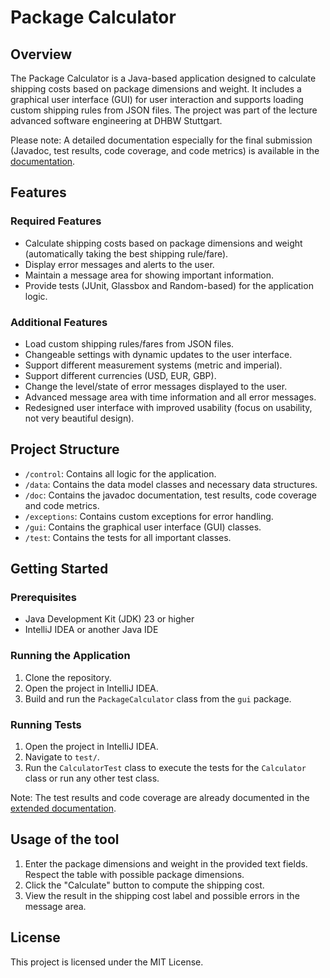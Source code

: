 # Package Calculator

## Overview
The Package Calculator is a Java-based application designed to calculate shipping costs based on package dimensions and weight. 
It includes a graphical user interface (GUI) for user interaction and supports loading custom shipping rules from JSON files.
The project was part of the lecture advanced software engineering at DHBW Stuttgart.

Please note: A detailed documentation especially for the final submission (Javadoc, test results, code coverage, and code metrics) is 
available in the [documentation](documentation.md).

## Features

### Required Features
- Calculate shipping costs based on package dimensions and weight (automatically taking the best shipping rule/fare).
- Display error messages and alerts to the user.
- Maintain a message area for showing important information.
- Provide tests (JUnit, Glassbox and Random-based) for the application logic.

### Additional Features
- Load custom shipping rules/fares from JSON files.
- Changeable settings with dynamic updates to the user interface.
- Support different measurement systems (metric and imperial).
- Support different currencies (USD, EUR, GBP).
- Change the level/state of error messages displayed to the user.
- Advanced message area with time information and all error messages.
- Redesigned user interface with improved usability (focus on usability, not very beautiful design).


## Project Structure

- `/control`: Contains all logic for the application.
- `/data`: Contains the data model classes and necessary data structures.
- `/doc`: Contains the javadoc documentation, test results, code coverage and code metrics.
- `/exceptions`: Contains custom exceptions for error handling.
- `/gui`: Contains the graphical user interface (GUI) classes.
- `/test`: Contains the tests for all important classes.


## Getting Started

### Prerequisites

- Java Development Kit (JDK) 23 or higher
- IntelliJ IDEA or another Java IDE


### Running the Application

1. Clone the repository.
2. Open the project in IntelliJ IDEA.
3. Build and run the `PackageCalculator` class from the `gui` package.

### Running Tests
1. Open the project in IntelliJ IDEA.
2. Navigate to `test/`.
3. Run the `CalculatorTest` class to execute the tests for the `Calculator` class or run any other test class.

Note: The test results and code coverage are already documented in the [extended documentation](documentation.md).

## Usage of the tool
1. Enter the package dimensions and weight in the provided text fields. Respect the table with possible package dimensions.
2. Click the "Calculate" button to compute the shipping cost.
3. View the result in the shipping cost label and possible errors in the message area.

## License
This project is licensed under the MIT License.